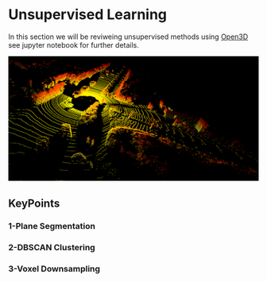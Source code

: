 
# Unsupervised Learning

In this section we will be reviweing unsupervised methods using [Open3D](https://www.open3d.org/docs/release/tutorial/geometry/pointcloud.html) see jupyter notebook for further details.

![Alt text](../Doc_Images//UNSUPERVISED_DOC_IMAGES/output_1.png)

## KeyPoints

### 1-Plane Segmentation

### 2-DBSCAN Clustering

### 3-Voxel Downsampling


